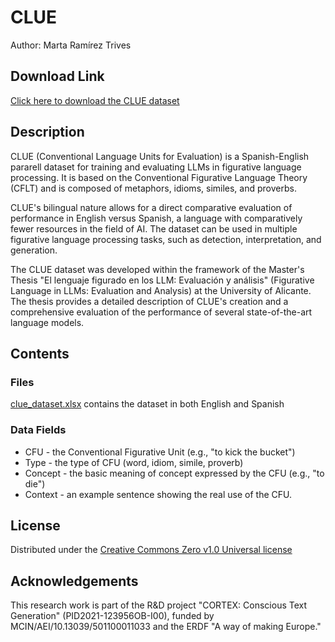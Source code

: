 # CLUE
Author: Marta Ramírez Trives

## Download Link
[Click here to download the CLUE dataset](https://github.com/mtrives02/CLUE/blob/main/clue_dataset.xlsx)

## Description
CLUE (Conventional Language Units for Evaluation) is a Spanish-English pararell dataset for training and evaluating LLMs in figurative language processing. It is based on the 
Conventional Figurative Language Theory (CFLT) and is composed of metaphors, idioms, similes, and proverbs.

CLUE's bilingual nature allows for a direct comparative evaluation of performance in English versus Spanish, a language with comparatively fewer resources in the field of AI.
The dataset can be used in multiple figurative language processing tasks, such as detection, interpretation, and generation.

The CLUE dataset was developed within the framework of the Master's Thesis "El lenguaje figurado en los LLM: Evaluación y análisis" (Figurative Language in LLMs: Evaluation
and Analysis) at the University of Alicante. The thesis provides a detailed description of CLUE's creation and a comprehensive evaluation of the performance of several
state-of-the-art language models.

## Contents
### Files
[clue_dataset.xlsx](https://github.com/mtrives02/CLUE/blob/main/clue_dataset.xlsx) contains the dataset in both English and Spanish
### Data Fields
* CFU - the Conventional Figurative Unit (e.g., "to kick the bucket")
* Type - the type of CFU (word, idiom, simile, proverb)
* Concept - the basic meaning of concept expressed by the CFU (e.g., "to die")
* Context - an example sentence showing the real use of the CFU.

## License
Distributed under the [Creative Commons Zero v1.0 Universal license](https://github.com/mtrives02/CLUE/blob/main/LICENSE)

## Acknowledgements
This research work is part of the R&D project "CORTEX: Conscious Text Generation" (PID2021-123956OB-I00), funded by MCIN/AEI/10.13039/501100011033 and the ERDF "A way of
making Europe."
